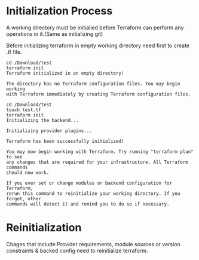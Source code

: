 # Initialization Process

A working directory must be initialied before Terraform can perform any operations in it.(Same as initializing git)

Before initializing terraform in empty working directory need first to create .tf file.

```
cd /Download/test
terraform init
Terraform initialized in an empty directory!

The directory has no Terraform configuration files. You may begin working
with Terraform immediately by creating Terraform configuration files.
```

```
cd /Download/test
touch test.tf
terraform init
Initializing the backend...

Initializing provider plugins...

Terraform has been successfully initialized!

You may now begin working with Terraform. Try running "terraform plan" to see
any changes that are required for your infrastructure. All Terraform commands
should now work.

If you ever set or change modules or backend configuration for Terraform,
rerun this command to reinitialize your working directory. If you forget, other
commands will detect it and remind you to do so if necessary.
```

# Reinitialization

Chages that include Provider requirements, module sources or version constraints & backed config need to reinitialize terraform.
